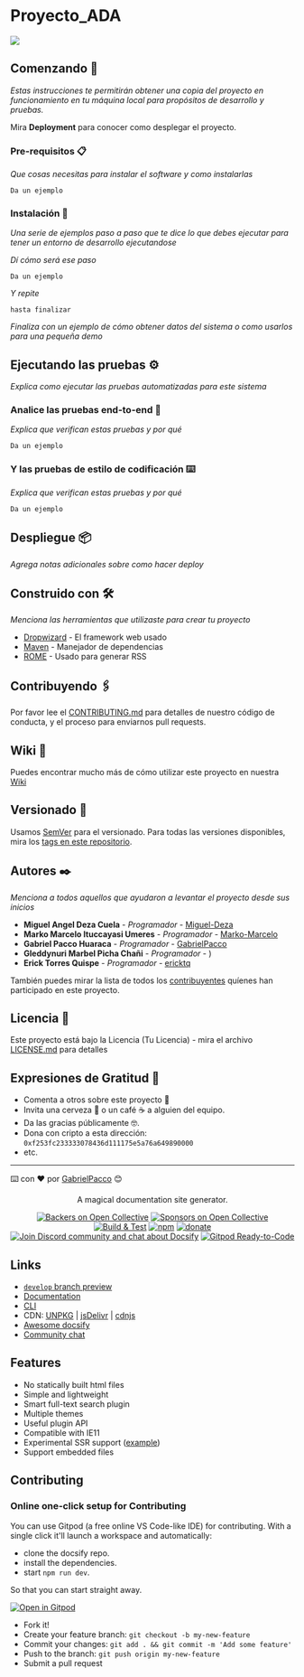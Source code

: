 # Proyecto_ADA

![](https://live.staticflickr.com/65535/52148898391_fc2244ada9_h.jpg)

## Comenzando 🚀

_Estas instrucciones te permitirán obtener una copia del proyecto en funcionamiento en tu máquina local para propósitos de desarrollo y pruebas._

Mira **Deployment** para conocer como desplegar el proyecto.


### Pre-requisitos 📋

_Que cosas necesitas para instalar el software y como instalarlas_

```
Da un ejemplo
```

### Instalación 🔧

_Una serie de ejemplos paso a paso que te dice lo que debes ejecutar para tener un entorno de desarrollo ejecutandose_

_Dí cómo será ese paso_

```
Da un ejemplo
```

_Y repite_

```
hasta finalizar
```

_Finaliza con un ejemplo de cómo obtener datos del sistema o como usarlos para una pequeña demo_

## Ejecutando las pruebas ⚙️

_Explica como ejecutar las pruebas automatizadas para este sistema_

### Analice las pruebas end-to-end 🔩

_Explica que verifican estas pruebas y por qué_

```
Da un ejemplo
```

### Y las pruebas de estilo de codificación ⌨️

_Explica que verifican estas pruebas y por qué_

```
Da un ejemplo
```

## Despliegue 📦

_Agrega notas adicionales sobre como hacer deploy_

## Construido con 🛠️

_Menciona las herramientas que utilizaste para crear tu proyecto_

* [Dropwizard](http://www.dropwizard.io/1.0.2/docs/) - El framework web usado
* [Maven](https://maven.apache.org/) - Manejador de dependencias
* [ROME](https://rometools.github.io/rome/) - Usado para generar RSS

## Contribuyendo 🖇️

Por favor lee el [CONTRIBUTING.md](https://gist.github.com/villanuevand/xxxxxx) para detalles de nuestro código de conducta, y el proceso para enviarnos pull requests.

## Wiki 📖

Puedes encontrar mucho más de cómo utilizar este proyecto en nuestra [Wiki](https://github.com/tu/proyecto/wiki)

## Versionado 📌

Usamos [SemVer](http://semver.org/) para el versionado. Para todas las versiones disponibles, mira los [tags en este repositorio](https://github.com/tu/proyecto/tags).

## Autores ✒️

_Menciona a todos aquellos que ayudaron a levantar el proyecto desde sus inicios_

* **Miguel Angel Deza Cuela** - *Programador* - [Miguel-Deza](https://github.com/Miguel-Deza)
* **Marko Marcelo Ituccayasi Umeres** - *Programador* - [Marko-Marcelo](https://github.com/MarkoMarcelo)
* **Gabriel Pacco Huaraca** - *Programador* - [GabrielPacco](https://github.com/GabrielPacco)
* **Gleddynuri Marbel Picha Chañi** - *Programador* - )
* **Erick Torres Quispe** - *Programador* - [ericktq](https://https://github.com/ericktq)

También puedes mirar la lista de todos los [contribuyentes](https://github.com/your/project/contributors) quíenes han participado en este proyecto. 

## Licencia 📄

Este proyecto está bajo la Licencia (Tu Licencia) - mira el archivo [LICENSE.md](LICENSE.md) para detalles

## Expresiones de Gratitud 🎁

* Comenta a otros sobre este proyecto 📢
* Invita una cerveza 🍺 o un café ☕ a alguien del equipo. 
* Da las gracias públicamente 🤓.
* Dona con cripto a esta dirección: `0xf253fc233333078436d111175e5a76a649890000`
* etc.



---
⌨️ con ❤️ por [GabrielPacco](https://github.com/GabrielPacco) 😊


<p align="center">
  A magical documentation site generator.
</p>

<p align="center">
  <a href="#backers"><img alt="Backers on Open Collective" src="https://opencollective.com/docsify/backers/badge.svg?style=flat-square"></a>
  <a href="#sponsors">
    <img alt="Sponsors on Open Collective" src="https://opencollective.com/docsify/sponsors/badge.svg?style=flat-square"></a>
  <a href="https://github.com/docsifyjs/docsify/actions/workflows/test.yml"><img src="https://github.com/docsifyjs/docsify/actions/workflows/test.yml/badge.svg" alt="Build & Test"></a>
  <a href="https://www.npmjs.com/package/docsify"><img alt="npm" src="https://img.shields.io/npm/v/docsify.svg?style=flat-square"></a>
  <a href="https://github.com/QingWei-Li/donate"><img alt="donate" src="https://img.shields.io/badge/%24-donate-ff69b4.svg?style=flat-square"></a>
  <a href="https://discord.gg/3NwKFyR"><img alt="Join Discord community and chat about Docsify" src="https://img.shields.io/discord/713647066802421792.svg?label=&logo=discord&logoColor=ffffff&color=7389D8&labelColor=6A7EC2&cacheSeconds=60"></a>
  <a href="https://gitpod.io/#https://github.com/docsifyjs/docsify"><img src="https://img.shields.io/badge/Gitpod-ready--to--code-blue?logo=gitpod" alt="Gitpod Ready-to-Code"></a>
</p>


## Links

- [`develop` branch preview](https://docsify-preview.vercel.app/)
- [Documentation](https://docsify.js.org)
- [CLI](https://github.com/docsifyjs/docsify-cli)
- CDN: [UNPKG](https://unpkg.com/docsify/) | [jsDelivr](https://cdn.jsdelivr.net/npm/docsify/) | [cdnjs](https://cdnjs.com/libraries/docsify)
- [Awesome docsify](https://github.com/docsifyjs/awesome-docsify)
- [Community chat](https://discord.gg/3NwKFyR)


## Features

- No statically built html files
- Simple and lightweight
- Smart full-text search plugin
- Multiple themes
- Useful plugin API
- Compatible with IE11
- Experimental SSR support ([example](https://github.com/docsifyjs/docsify-ssr-demo))
- Support embedded files

## Contributing

### Online one-click setup for Contributing

You can use Gitpod (a free online VS Code-like IDE) for contributing. With a single click it'll launch a workspace and automatically:

- clone the docsify repo.
- install the dependencies.
- start `npm run dev`.

So that you can start straight away.

[![Open in Gitpod](https://gitpod.io/button/open-in-gitpod.svg)](https://gitpod.io/#https://github.com/docsifyjs/docsify)

- Fork it!
- Create your feature branch: `git checkout -b my-new-feature`
- Commit your changes: `git add . && git commit -m 'Add some feature'`
- Push to the branch: `git push origin my-new-feature`
- Submit a pull request

